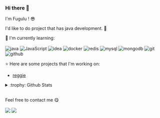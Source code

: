 ### Hi there 👋

I'm Fugulu ! :sunglasses:

I'd like to do project that has java development. :ghost:

:page_with_curl: I'm currently learning:
<br><br>
![java](https://img.shields.io/badge/java-%23ED8B00.svg?style=for-the-badge&logo=java&logoColor=white)
![JavaScript](https://img.shields.io/badge/javascript-%23323330.svg?style=for-the-badge&logo=javascript&logoColor=%23F7DF1E)
![idea](https://img.shields.io/badge/IntelliJ%20IDEA-%23000000.svg?style=for-the-badge&logo=intellij-idea&logoColor=white)
![docker](https://img.shields.io/badge/Docker-%230db7ed.svg?style=for-the-badge&logo=docker&logoColor=white)
![redis](https://img.shields.io/badge/Redis-%23DD0031.svg?style=for-the-badge&logo=redis&logoColor=white)
![mysql](https://img.shields.io/badge/MySQL-%2300f.svg?style=for-the-badge&logo=mysql&logoColor=white)
![mongodb](https://img.shields.io/badge/MongoDB-%234ea94b.svg?style=for-the-badge&logo=mongodb&logoColor=white)
![git](https://img.shields.io/badge/Git-%23F05033.svg?style=for-the-badge&logo=git&logoColor=white)
![github](https://img.shields.io/badge/GitHub-%23121011.svg?style=for-the-badge&logo=github&logoColor=white)

:star: Here are some projects that I'm working on:

- [reggie](https://github.com/fugulu/reggie)

<details>
<summary>:trophy: Github Stats</summary>
<img src="https://bad-apple-github-readme.vercel.app/api?show_bg=1&username=fugulu">
<img src="https://github-profile-trophy.vercel.app/?username=fugulu">
</details>
<br>

Feel free to contact me :yum:
<br><br>
<a href="https://t.me/fugulu" target="_blank"><img src="https://img.shields.io/badge/Telegram-%40fugulu-28a8ea"></a>
<a href="htttps://350163328@qq.com"><img src="https://img.shields.io/badge/Email-350163328%40qq.com-orange"></a>
